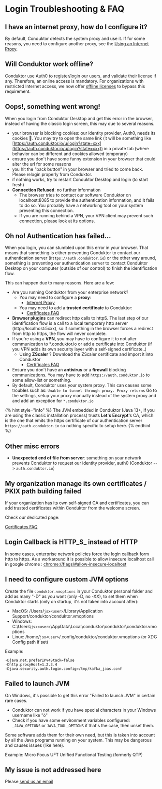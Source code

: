 # Login Troubleshooting & FAQ

## I have an internet proxy, how do I configure it?

By default, Conduktor detects the system proxy and use it. If for some reasons, you need to configure another proxy, see the [Using an Internet Proxy](internet-proxy.md).

## Will Conduktor work offline?

Conduktor use Auth0 to register/login our users, and validate their license if any. Therefore, an online access is mandatory. For organizations with restricted Internet access, we now offer [offline licenses](../licenses-and-activations/offline-licenses.md) to bypass this requirement.

## Oops!, something went wrong!

When you login from Conduktor Desktop and get this error in the browser, instead of having the classic login screen, this may due to several reasons.

- your browser is blocking cookies: our identity provider, Auth0, needs its cookies 🍪. You may try to open the same link (it will be something like [https://auth.conduktor.io/u/login?state=xxx](https://auth.conduktor.io/u/login?state=xxx)) in a private tab (where behavior can be different and cookies allowed temporary)
- ensure you don't have some funny extension in your browser that could alter the url for some reasons
- you hit the "back button" in your browser and tried to come back. Please relogin properly from Conduktor.
- if nothing works, try to restart Conduktor Desktop and login (to start fresh)
- **Connection Refused**: no further information
  - The browser tries to contact our software Conduktor on localhost:8085 to provide the authentication information, and it fails to do so. You probably have a networking tool on your system preventing this connection.
  - If you are running behind a VPN, your VPN client may prevent such connection, please look at its options.

## Oh no! Authentication has failed...

When you login, you can stumbled upon this error in your browser. That means that something is either preventing Conduktor to contact our authentication server (`https://auth.conduktor.io`) or the other way around, something is preventing our authentication server to contact Conduktor Desktop on your computer (outside of our control) to finish the identification flow.

This can happen due to many reasons. Here are a few:

- Are you running Conduktor from your enterprise network?
  - You may need to configure a **proxy**:&#x20;
    - [Internet Proxy](./internet-proxy)
  - You may need to add a **trusted certificate** to Conduktor:&#x20;
    - [Certificates FAQ](./certificates-faq)
- **Browser plugins** can redirect http calls to httpS. The last step of our identification flow is a call to a local temporary http server (http://localhost:5xxx), so if something in the browser forces a redirect from http to https, the flow will never complete.
- If you're using a **VPN**, you may have to configure it to not alter communication to \*.conduktor.io or add a certificate into Conduktor (if you VPN adds its own security layer with a self-signed certificate..)
  - Using **ZScaler** ? Download the ZScaler certificate and import it into Conduktor
    - [Certificates FAQ](./certificates-faq)
- Ensure you don't have an **antivirus** or a **firewall** blocking communications. You may have to add `https://auth.conduktor.io` to some allow-list or something.
- By default, Conduktor uses your system proxy. This can causes some troubles such as: `Unable to tunnel through proxy. Proxy returns` Go to the settings, setup your proxy manually instead of the system proxy and and add an exception for `*.conduktor.io`

{% hint style="info" %}
The JVM embedded in Conduktor (Java 13+, if you are using the classic installation process) trusts **Let's Encrypt**'s CA, which is the one that emits the https certificate of our authentication server `https://auth.conduktor.io` so nothing specific to setup here.
{% endhint %}

## Other misc errors

- **Unexpected end of file from server**: something on your network prevents Conduktor to request our identity provider, auth0 (Conduktor --> `auth.conduktor.io`)

## My organization manage its own certificates / PKIX path building failed

If your organization has its own self-signed CA and certificates, you can add trusted certificates within Conduktor from the welcome screen.

Check our dedicated page:&#x20;

[Certificates FAQ](./certificates-faq)

## Login Callback is HTTP_S\_ instead of HTTP

In some cases, enterprise network policies force the login callback form http to https. As a workaround it is possible to allow insecure localhost call in google chrome : [chrome://flags/#allow-insecure-localhost](chrome://flags/#allow-insecure-localhost)

## I need to configure custom JVM options

Create the file `conduktor.vmoptions` in your Conduktor personal folder and add as many "-D" as you want (only -D, no -XX), to set them when Conduktor starts (only on startup, it's not taken into account after):

- MacOS: /Users/`jsx<user>`/Library/Application Support/conduktor/conduktor.vmoptions
- Windows: C:\Users\\`jsx<user>`\AppData\Local\conduktor\conduktor\conduktor.vmoptions
- Linux: /home/`jsx<user>`/.config/conduktor/conduktor.vmoptions (or XDG Config path if set)

Example:

```
-Djava.net.preferIPv4Stack=false
-Dhttp.proxyHost=1.2.3.4
-Djava.security.auth.login.config=/tmp/kafka_jaas.conf
```

## Failed to launch JVM

On Windows, it's possible to get this error "Failed to launch JVM" in certain rare cases.

- Conduktor can not work if you have special characters in your Windows username like "ö"
- Check if you have some environment variables configured: `_JAVA_OPTIONS` or `JAVA_TOOL_OPTIONS` if that's the case, then unset them.

Some software adds them for their own need, but this is taken into account by all the Java programs running on your system. This may be dangerous and causes issues (like here).

Example: Micro Focus UFT Unified Functional Testing (formerly QTP)

## My issue is not addressed here

Please [send us an email](mailto:support@conduktor.io?subject=Login%20Troubleshooting?body=Please%20include%20as%20much%20information%20as%20possible,%20as%20well%20as%20screenshots,%20or%20even%20better,%20videos)
